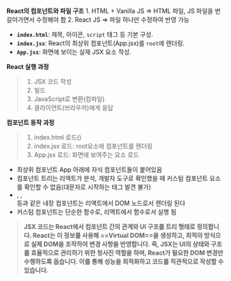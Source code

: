 **React의 컴포넌트와 파일 구조**
	1. HTML + Vanilla JS => HTML 파일, JS 파일을 번갈아가면서 수정해야 함
	2. React JS => 파일 하나만 수정하여 반영 가능
- **`index.html`**: 제목, 아이콘, `script` 태그 등 기본 구성.
- **`index.jsx`**: React의 최상위 컴포넌트(App.jsx)를 `root`에 렌더링.
- **`App.jsx`**: 화면에 보이는 실제 JSX 요소 작성.

**React 실행 과정**
> 1. JSX 코드 작성 
> 2. 빌드 
> 3. JavaScript로 변환(컴파일) 
> 4. 클라이언트(브라우저)에게 응답

**컴포넌트 동작 과정**
> 1. index.html 로드(<script type="module" src="index.jsx"></script>)
> 2. index.jsx 로드: root요소에 <App /> 컴포넌트를 렌더링
> 3. App.jsx 로드: 화면에 보여주는 요소 로드
- 최상위 컴포넌트 App 아래에 자식 컴포넌트들이 붙어있음
- 컴포넌트 트리는 리액트가 분석, 개발자 도구로 확인했을 때 커스텀 컴포넌트 요소를 확인할 수 없음(대문자로 시작하는 태그 발견 불가)
- <head></head>, <image />, <div></div>등과 같은 내장 컴포넌트는 리액트에서 DOM 노드로서 렌더링 된다
- 커스텀 컴포넌트는 단순한 함수로, 리액트에서 함수로서 실행 됨

> **JSX 코드는 React에서 컴포넌트 간의 관계와 UI 구조를 트리 형태로 정의합니다. React는 이 정보를 사용해 ==Virtual DOM==을 생성하고, 최적의 방식으로 실제 DOM을 조작하여 변경 사항을 반영합니다. 즉, JSX는 UI의 상태와 구조를 효율적으로 관리하기 위한 청사진 역할을 하며, React가 필요한 DOM 변경만 수행하도록 돕습니다. 이를 통해 성능을 최적화하고 코드를 직관적으로 작성할 수 있습니다.**

